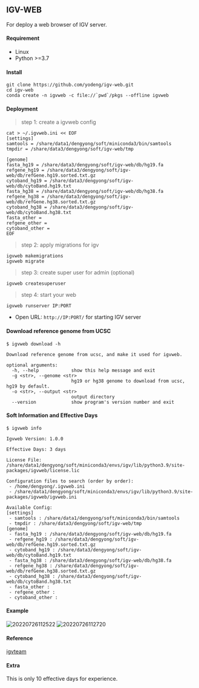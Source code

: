 ## IGV-WEB

For deploy a web browser of IGV server.



#### Requirement

+ Linux
+ Python >=3.7



#### Install

```shell
git clone https://github.com/yodeng/igv-web.git
cd igv-web
conda create -n igvweb -c file://`pwd`/pkgs --offline igvweb 
```



#### Deployment

> step 1:  create a igvweb config

```shell
cat > ~/.igvweb.ini << EOF
[settings]
samtools = /share/data1/dengyong/soft/miniconda3/bin/samtools
tmpdir = /share/data3/dengyong/soft/igv-web/tmp

[genome]
fasta_hg19 = /share/data3/dengyong/soft/igv-web/db/hg19.fa
refgene_hg19 = /share/data3/dengyong/soft/igv-web/db/refGene.hg19.sorted.txt.gz
cytoband_hg19 = /share/data3/dengyong/soft/igv-web/db/cytoBand.hg19.txt
fasta_hg38 = /share/data3/dengyong/soft/igv-web/db/hg38.fa
refgene_hg38 = /share/data3/dengyong/soft/igv-web/db/refGene.hg38.sorted.txt.gz
cytoband_hg38 = /share/data3/dengyong/soft/igv-web/db/cytoBand.hg38.txt
fasta_other =
refgene_other =
cytoband_other =
EOF
```

> step 2:  apply migrations for igv

```shell
igvweb makemigrations
igvweb migrate
```

> step 3:  create super user for admin (optional)

```shell
igvweb createsuperuser
```

> step 4:  start your web

```shell
igvweb runserver IP:PORT
```

+ Open URL: `http://IP:PORT/` for starting IGV server



#### Download reference genome from UCSC

```
$ igvweb download -h

Download reference genome from ucsc, and make it used for igvweb.

optional arguments:
  -h, --help            show this help message and exit
  -g <str>, --genome <str>
                        hg19 or hg38 genome to download from ucsc, hg19 by default.
  -o <str>, --output <str>
                        output directory
  --version             show program's version number and exit
```



#### Soft Information and Effective Days

```
$ igvweb info

Igvweb Version: 1.0.0

Effective Days: 3 days

License File: /share/data1/dengyong/soft/miniconda3/envs/igv/lib/python3.9/site-packages/igvweb/license.lic

Configuration files to search (order by order):
 - /home/dengyong/.igvweb.ini
 - /share/data1/dengyong/soft/miniconda3/envs/igv/lib/python3.9/site-packages/igvweb/igvweb.ini

Available Config:
[settings]
 - samtools : /share/data1/dengyong/soft/miniconda3/bin/samtools
 - tmpdir : /share/data3/dengyong/soft/igv-web/tmp
[genome]
 - fasta_hg19 : /share/data3/dengyong/soft/igv-web/db/hg19.fa
 - refgene_hg19 : /share/data3/dengyong/soft/igv-web/db/refGene.hg19.sorted.txt.gz
 - cytoband_hg19 : /share/data3/dengyong/soft/igv-web/db/cytoBand.hg19.txt
 - fasta_hg38 : /share/data3/dengyong/soft/igv-web/db/hg38.fa
 - refgene_hg38 : /share/data3/dengyong/soft/igv-web/db/refGene.hg38.sorted.txt.gz
 - cytoband_hg38 : /share/data3/dengyong/soft/igv-web/db/cytoBand.hg38.txt
 - fasta_other : 
 - refgene_other : 
 - cytoband_other : 
```


#### Example

![20220726112522](https://user-images.githubusercontent.com/18365846/180916954-62ff1561-0331-4163-b7d7-33f50a1a1805.png)
![20220726112720](https://user-images.githubusercontent.com/18365846/180916964-d36ea56e-541b-445b-b915-94e8b6a36314.png)


#### Reference

[igvteam](https://github.com/igvteam)

#### Extra

This is only 10 effective days for experience.
